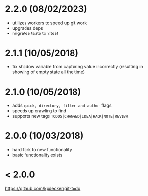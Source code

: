 # 2.2.0 (08/02/2023)

- utilizes workers to speed up git work
- upgrades deps
- migrates tests to vitest

# 2.1.1 (10/05/2018)

- fix shadow variable from capturing value incorrectly (resulting in showing of empty state all the time)

# 2.1.0 (10/05/2018)

- adds `quick, directory, filter and author` flags
- speeds up crawling to find
- supports new tags `TODOS|CHANGED|IDEA|HACK|NOTE|REVIEW`

# 2.0.0 (10/03/2018)

- hard fork to new functionality
- basic functionality exists

# < 2.0.0

https://github.com/kpdecker/git-todo
